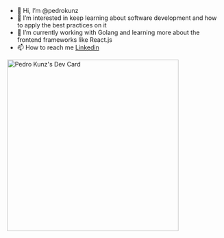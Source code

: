 - 👋 Hi, I’m @pedrokunz
- 👀 I’m interested in keep learning about software development and how to apply the best practices on it
- 🌱 I’m currently working with Golang and learning more about the frontend frameworks like React.js
- 📫 How to reach me [Linkedin](https://www.linkedin.com/in/pedro-kunz-a8310663)

<img src="https://api.daily.dev/devcards/326f3be9993e4786a28cb4877f78a933.png?r=0ks" width="400" alt="Pedro Kunz's Dev Card"/>
